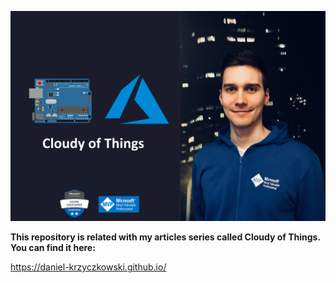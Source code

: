 <p align="center">
<img src="https://github.com/Daniel-Krzyczkowski/Daniel-Krzyczkowski.github.io/blob/master/images/cloudyofthings/mainassets/CloudyOfThings.png?raw=true" alt="Windows IoT Core samples repository"/>
</p>

**This repository is related with my articles series called Cloudy of Things. You can find it here:**

https://daniel-krzyczkowski.github.io/
